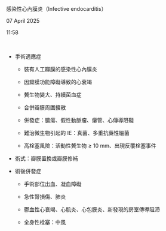 感染性心內膜炎（Infective endocarditis）

07 April 2025

11:58

 

- 手術適應症

  - 裝有人工瓣膜的感染性心內膜炎

  - 因瓣膜功能障礙導致的心衰竭

  - 贅生物變大、持續菌血症

  - 合併瓣膜周圍擴散

  - 併發症：膿瘍、假性動脈瘤、瘻管、心傳導阻礙

  - 難治微生物引起的 IE：真菌、多重抗藥性細菌

  - 高栓塞風險：活動性贅生物 ≥ 10 mm、出現反覆栓塞事件

- 術式：瓣膜置換或瓣膜修補

- 術後併發症

  - 手術部位出血、凝血障礙

  - 急性腎損傷、肺炎

  - 鬱血性心衰竭、心肌炎、心包膜炎、新發現的房室傳導阻滯

  - 全身性栓塞：中風
